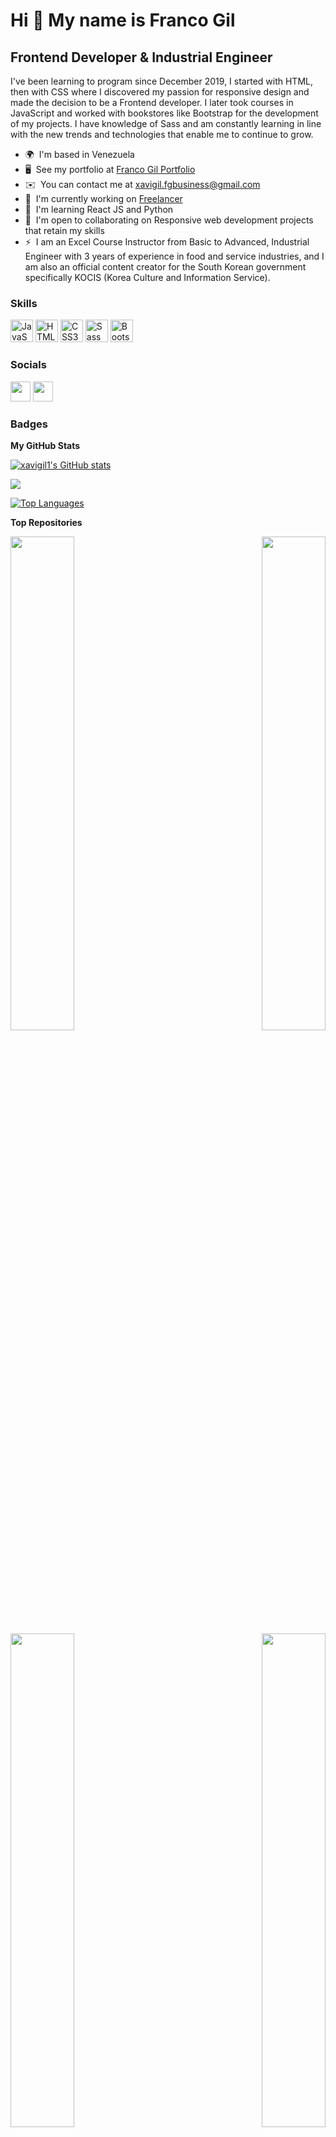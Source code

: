 Hi 👋 My name is Franco Gil
===========================

Frontend Developer & Industrial Engineer
----------------------------------------

I've been learning to program since December 2019, I started with HTML, then with CSS where I discovered my passion for responsive design and made the decision to be a Frontend developer. I later took courses in JavaScript and worked with bookstores like Bootstrap for the development of my projects. I have knowledge of Sass and am constantly learning in line with the new trends and technologies that enable me to continue to grow.

* 🌍  I'm based in Venezuela
* 🖥️  See my portfolio at [Franco Gil Portfolio](http://xavigil1.github.io/FrancoGilPortfolio/index.html)
* ✉️  You can contact me at [xavigil.fgbusiness@gmail.com](mailto:xavigil.fgbusiness@gmail.com)
* 🚀  I'm currently working on [Freelancer](http://www.instagram.com/gilcolproducciones/)
* 🧠  I'm learning React JS and Python
* 🤝  I'm open to collaborating on Responsive web development projects that retain my skills
* ⚡  I am an Excel Course Instructor from Basic to Advanced, Industrial Engineer with 3 years of experience in food and service industries, and I am also an official content creator for the South Korean government specifically KOCIS (Korea Culture and Information Service).

### Skills


<p align="left">
<a href="https://developer.mozilla.org/en-US/docs/Web/JavaScript" target="_blank" rel="noreferrer"><img src="https://raw.githubusercontent.com/danielcranney/readme-generator/main/public/icons/skills/javascript-colored.svg" width="36" height="36" alt="JavaScript" /></a>
<a href="https://developer.mozilla.org/en-US/docs/Glossary/HTML5" target="_blank" rel="noreferrer"><img src="https://raw.githubusercontent.com/danielcranney/readme-generator/main/public/icons/skills/html5-colored.svg" width="36" height="36" alt="HTML5" /></a>
<a href="https://www.w3.org/TR/CSS/#css" target="_blank" rel="noreferrer"><img src="https://raw.githubusercontent.com/danielcranney/readme-generator/main/public/icons/skills/css3-colored.svg" width="36" height="36" alt="CSS3" /></a>
<a href="https://sass-lang.com/" target="_blank" rel="noreferrer"><img src="https://raw.githubusercontent.com/danielcranney/readme-generator/main/public/icons/skills/sass-colored.svg" width="36" height="36" alt="Sass" /></a>
<a href="https://getbootstrap.com/" target="_blank" rel="noreferrer"><img src="https://raw.githubusercontent.com/danielcranney/readme-generator/main/public/icons/skills/bootstrap-colored.svg" width="36" height="36" alt="Bootstrap" /></a>
</p>


### Socials

<p align="left"> <a href="https://www.github.com/xavigil1" target="_blank" rel="noreferrer"><img src="https://raw.githubusercontent.com/danielcranney/readme-generator/main/public/icons/socials/github.svg" width="32" height="32" /></a> <a href="https://www.linkedin.com/in/franco-gil-7a63a1125/" target="_blank" rel="noreferrer"><img src="https://raw.githubusercontent.com/danielcranney/readme-generator/main/public/icons/socials/linkedin.svg" width="32" height="32" /></a></p>

### Badges

<b>My GitHub Stats</b>

<a href="http://www.github.com/xavigil1"><img src="https://github-readme-stats.vercel.app/api?username=xavigil1&show_icons=true&hide=&count_private=true&title_color=84cc16&text_color=ffffff&icon_color=a855f7&bg_color=0f172a&hide_border=true&show_icons=true" alt="xavigil1's GitHub stats" /></a>

<a href="http://www.github.com/xavigil1"><img src="https://github-readme-streak-stats.herokuapp.com/?user=xavigil1&stroke=ffffff&background=0f172a&ring=84cc16&fire=84cc16&currStreakNum=ffffff&currStreakLabel=84cc16&sideNums=ffffff&sideLabels=ffffff&dates=ffffff&hide_border=true" /></a>

<a href="https://github.com/xavigil1" align="left"><img src="https://github-readme-stats.vercel.app/api/top-langs/?username=xavigil1&langs_count=10&title_color=84cc16&text_color=ffffff&icon_color=a855f7&bg_color=0f172a&hide_border=true&locale=en&custom_title=Top%20%Languages" alt="Top Languages" /></a>

<b>Top Repositories</b>

<div width="100%" align="center"><a href="https://github.com/xavigil1/gilcolconfecciones" align="left"><img align="left" width="45%" src="https://github-readme-stats.vercel.app/api/pin/?username=xavigil1&repo=gilcolconfecciones&title_color=84cc16&text_color=ffffff&icon_color=a855f7&bg_color=0f172a&hide_border=true&locale=en" /></a><a href="https://github.com/xavigil1/PLANTILLA-WEB-GCP-AGENCY" align="right"><img align="right" width="45%" src="https://github-readme-stats.vercel.app/api/pin/?username=xavigil1&repo=PLANTILLA-WEB-GCP-AGENCY&title_color=84cc16&text_color=ffffff&icon_color=a855f7&bg_color=0f172a&hide_border=true&locale=en" /></a></div><br /><br /><br /><br /><br /><br /><br />

<br /><br /><br /><br /><br />

<div width="100%" align="center"><a href="https://github.com/xavigil1/FrancoGilPortfolio" align="left"><img align="left" width="45%" src="https://github-readme-stats.vercel.app/api/pin/?username=xavigil1&repo=FrancoGilPortfolio&title_color=84cc16&text_color=ffffff&icon_color=a855f7&bg_color=0f172a&hide_border=true&locale=en" /></a><a href="https://github.com/xavigil1/Web-Portfolio-GCP1" align="right"><img align="right" width="45%" src="https://github-readme-stats.vercel.app/api/pin/?username=xavigil1&repo=Web-Portfolio-GCP1&title_color=84cc16&text_color=ffffff&icon_color=a855f7&bg_color=0f172a&hide_border=true&locale=en" /></a></div>
